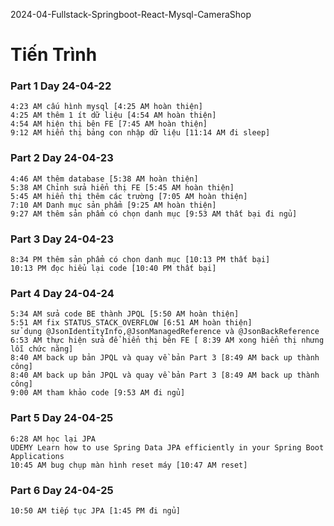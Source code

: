 2024-04-Fullstack-Springboot-React-Mysql-CameraShop

# Tiến Trình

### Part 1 Day 24-04-22
```
4:23 AM cấu hình mysql [4:25 AM hoàn thiện]
4:25 AM thêm 1 ít dữ liệu [4:54 AM hoàn thiện]
4:54 AM hiện thị bên FE [7:45 AM hoàn thiện]
9:12 AM hiển thị bảng con nhập dữ liệu [11:14 AM đi sleep]
```
### Part 2 Day 24-04-23
```
4:46 AM thêm database [5:38 AM hoàn thiện]
5:38 AM Chỉnh sửa hiển thị FE [5:45 AM hoàn thiện]
5:45 AM hiển thị thêm các trường [7:05 AM hoàn thiện]
7:10 AM Danh mục sản phẩm [9:25 AM hoàn thiện]
9:27 AM thêm sản phẩm có chọn danh mục [9:53 AM thất bại đi ngủ]
```
### Part 3 Day 24-04-23
```
8:34 PM thêm sản phẩm có chọn danh mục [10:13 PM thất bại]
10:13 PM đọc hiểu lại code [10:40 PM thất bại]
```
### Part 4 Day 24-04-24
```
5:34 AM sửa code BE thành JPQL [5:50 AM hoàn thiện]
5:51 AM fix STATUS_STACK_OVERFLOW [6:51 AM hoàn thiện] 
sử dụng @JsonIdentityInfo,@JsonManagedReference và @JsonBackReference
6:53 AM thực hiện sửa để hiển thị bên FE [ 8:39 AM xong hiển thị nhưng lỗi chức năng]
8:40 AM back up bản JPQL và quay về bản Part 3 [8:49 AM back up thành công]
8:40 AM back up bản JPQL và quay về bản Part 3 [8:49 AM back up thành công]
9:00 AM tham khảo code [9:53 AM đi ngủ]
```
### Part 5 Day 24-04-25
```
6:28 AM học lại JPA
UDEMY Learn how to use Spring Data JPA efficiently in your Spring Boot Applications
10:45 AM bug chụp màn hình reset máy [10:47 AM reset]
```
### Part 6 Day 24-04-25
```
10:50 AM tiếp tục JPA [1:45 PM đi ngủ]
```

